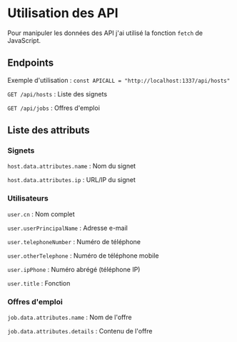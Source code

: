 # Utilisation des API

Pour manipuler les données des API j'ai utilisé la fonction ```fetch``` de JavaScript.

## Endpoints

Exemple d'utilisation : ```const APICALL = "http://localhost:1337/api/hosts"```

```GET /api/hosts``` : Liste des signets

```GET /api/jobs``` : Offres d'emploi

## Liste des attributs

### Signets

```host.data.attributes.name``` : Nom du signet

```host.data.attributes.ip``` : URL/IP du signet

### Utilisateurs

```user.cn``` : Nom complet

```user.userPrincipalName``` : Adresse e-mail

```user.telephoneNumber``` : Numéro de téléphone

```user.otherTelephone``` : Numéro de téléphone mobile

```user.ipPhone``` : Numéro abrégé (téléphone IP)

```user.title``` : Fonction

### Offres d'emploi

```job.data.attributes.name``` : Nom de l'offre

```job.data.attributes.details``` : Contenu de l'offre